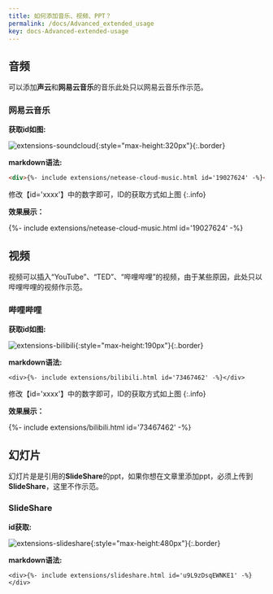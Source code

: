 ```yaml
---
title: 如何添加音乐、视频、PPT？
permalink: /docs/Advanced_extended_usage
key: docs-Advanced-extended-usage
---
```

  
## 音频
可以添加**声云**和**网易云音乐**的音乐此处只以网易云音乐作示范。

### 网易云音乐

**获取id如图:**

![extensions-soundcloud](http://pic.yupoo.com/erowz/9b7c31fa/d0785e6b.jpg){:style="max-height:320px"}{:.border}
  
**markdown语法:**
  
```markdown
<div>{%- include extensions/netease-cloud-music.html id='19027624' -%}</div>
```

修改【id='xxxx'】中的数字即可，ID的获取方式如上图
{:.info} 

**效果展示：**  

<div>{%- include extensions/netease-cloud-music.html id='19027624' -%}</div>


## 视频

视频可以插入“YouTube”、“TED”、“哔哩哔哩”的视频，由于某些原因，此处只以哔哩哔哩的视频作示范。
  
### 哔哩哔哩

**获取id如图:**

![extensions-bilibili](http://pic.yupoo.com/erowz/98c6a6f6/da97a594.jpg){:style="max-height:190px"}{:.border}

**markdown语法:**

```
<div>{%- include extensions/bilibili.html id='73467462' -%}</div>
```
  
修改【id='xxxx'】中的数字即可，ID的获取方式如上图
{:.info}
  
**效果展示：**  
  
<div>{%- include extensions/bilibili.html id='73467462' -%}</div>
  
## 幻灯片
  
幻灯片是是引用的**SlideShare**的ppt，如果你想在文章里添加ppt，必须上传到**SlideShare**，这里不作示范。
  
### SlideShare

**id获取:**

![extensions-slideshare](https://raw.githubusercontent.com/kitian616/jekyll-TeXt-theme/master/docs/assets/images/extensions-slideshare.jpg){:style="max-height:480px"}{:.border}

**markdown语法:**

```
<div>{%- include extensions/slideshare.html id='u9L9zDsqEWNKE1' -%}</div>
```
  